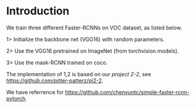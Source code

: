 # Introduction

We train three different Faster-RCNNs on VOC dataset, as listed below.

1> Initialize the backbone net (VGG16) with random parameters.

2> Use the VGG16 pretrained on ImageNet (from torchvision.models).

3> Use the mask-RCNN trained on coco.

The implementation of 1,2 is based on our *project 2-2*, see https://github.com/pitter-patterz/pj2-2.

We have referrence for https://github.com/chenyuntc/simple-faster-rcnn-pytorch.

